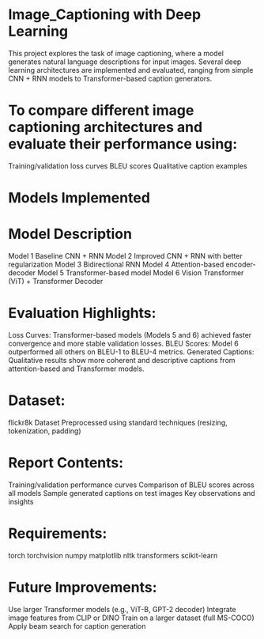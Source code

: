 # Image_Captioning with Deep Learning
This project explores the task of image captioning, where a model generates natural language descriptions for input images. Several deep learning architectures are implemented and evaluated, ranging from simple CNN + RNN models to Transformer-based caption generators.


# To compare different image captioning architectures and evaluate their performance using:

Training/validation loss curves
BLEU scores
Qualitative caption examples

# Models Implemented

# Model	Description
Model 1	Baseline CNN + RNN
Model 2	Improved CNN + RNN with better regularization
Model 3	Bidirectional RNN
Model 4	Attention-based encoder-decoder
Model 5	Transformer-based model
Model 6	Vision Transformer (ViT) + Transformer Decoder

# Evaluation Highlights:
Loss Curves: Transformer-based models (Models 5 and 6) achieved faster convergence and more stable validation losses.
BLEU Scores: Model 6 outperformed all others on BLEU-1 to BLEU-4 metrics.
Generated Captions: Qualitative results show more coherent and descriptive captions from attention-based and Transformer models.

# Dataset:
flickr8k Dataset
Preprocessed using standard techniques (resizing, tokenization, padding)

# Report Contents:

Training/validation performance curves
Comparison of BLEU scores across all models
Sample generated captions on test images
Key observations and insights

# Requirements:
  torch
  torchvision
  numpy
  matplotlib
  nltk
  transformers
  scikit-learn

# Future Improvements:
Use larger Transformer models (e.g., ViT-B, GPT-2 decoder)
Integrate image features from CLIP or DINO
Train on a larger dataset (full MS-COCO)
Apply beam search for caption generation
